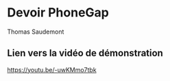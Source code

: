 # Devoir PhoneGap

Thomas Saudemont

## Lien vers la vidéo de démonstration

https://youtu.be/-uwKMmo7tbk